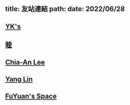 title: 友站連結
path:
date: 2022/06/28
---

## [YK's](https://kaiiiz.github.io/)
## [睦](https://mullerlee.cyou/)
## [Chia-An Lee](https://calee.xyz)
## [Yang Lin](https://yanglin.rocks)
## [FuYuan's Space](https://becoder.org/)